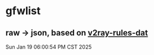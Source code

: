 # gfwlist
## raw -> json, based on [v2ray-rules-dat](https://github.com/Loyalsoldier/v2ray-rules-dat)
Sun Jan 19 06:00:54 PM CST 2025

